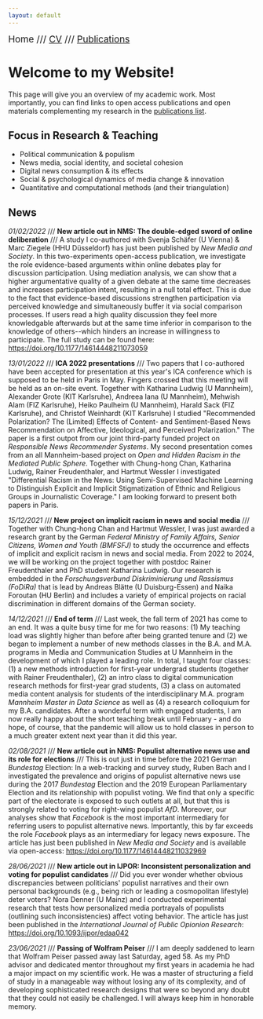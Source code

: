 ```yaml
---
layout: default
---
```


<span style="font-size:14pt">Home /// [CV](./cv.html) /// [Publications](./publications.html)</span>

# Welcome to my Website!

This page will give you an overview of my academic work. Most importantly, you can find links to open access publications and open materials complementing my research in the [publications list](./publications.html).

## Focus in Research & Teaching

* Political communication & populism
* News media, social identity, and societal cohesion
* Digital news consumption & its effects
* Social & psychological dynamics of media change & innovation
* Quantitative and computational methods (and their triangulation)

## News

*01/02/2022* /// **New article out in NMS: The double-edged sword of online deliberation** /// A study I co-authored with Svenja Schäfer (U Vienna) & Marc Ziegele (HHU Düsseldorf) has just been published by *New Media and Society*. In this two-experiments open-access publication, we investigate the role evidence-based arguments within online debates play for discussion participation. Using mediation analysis, we can show that a higher argumentative quality of a given debate at the same time decreases and increases participation intent, resulting in a null total effect. This is due to the fact that evidence-based discussions strengthen participation via perceived knowledge and simultaneously buffer it via social comparison processes. If users read a high quality discussion they feel more knowledgable afterwards but at the same time inferior in comparison to the knowledge of others--which hinders an increase in willingness to participate. The full study can be found here: <a href="https://doi.org/10.1177/14614448211073059" target="_blank">https://doi.org/10.1177/14614448211073059</a>

*13/01/2022* /// **ICA 2022 presentations** /// Two papers that I co-authored have been accepted for presentation at this year's ICA conference which is supposed to be held in Paris in May. Fingers crossed that this meeting will be held as an on-site event. Together with Katharina Ludwig (U Mannheim), Alexander Grote (KIT Karlsruhe), Andreea Iana (U Mannheim), Mehwish Alam (FIZ Karlsruhe), Heiko Paulheim (U Mannheim), Harald Sack (FIZ Karlsruhe), and Christof Weinhardt (KIT Karlsruhe) I studied "Recommended Polarization? The (Limited) Effects of Content- and Sentiment-Based News Recommendation on Affective, Ideological, and Perceived Polarization." The paper is a first outpot from our joint third-party funded project on *Responsible News Recommender Systems*. My second presentation comes from an all Mannheim-based project on *Open and Hidden Racism in the Mediated Public Sphere*. Together with Chung-hong Chan, Katharina Ludwig, Rainer Freudenthaler, and Hartmut Wessler I investigated "Differential Racism in the News: Using Semi-Supervised Machine Learning to Distinguish Explicit and Implicit Stigmatization of Ethnic and Religious Groups in Journalistic Coverage." I am looking forward to present both papers in Paris.

*15/12/2021* /// **New project on implicit racism in news and social media** /// Together with Chung-hong Chan and Hartmut Wessler, I was just awarded a research grant by the German *Federal Ministry of Family Affairs, Senior Citizens, Women and Youth (BMFSFJ)* to study the occurrence and effects of implicit and explicit racism in news and social media. From 2022 to 2024, we will be working on the project together with postdoc Rainer Freudenthaler and PhD student Katharina Ludwig. Our research is embedded in the *Forschungsverbund Diskriminierung und Rassismus (FoDiRa)* that is lead by Andreas Blätte (U Duisburg-Essen) and Naika Foroutan (HU Berlin) and includes a variety of empirical projects on racial discrimination in different domains of the German society.

*14/12/2021* /// **End of term** /// Last week, the fall term of 2021 has come to an end. It was a quite busy time for me for two reasons: (1) My teaching load was slightly higher than before after being granted tenure and (2) we began to implement a number of new methods classes in the B.A. and M.A. programs in Media and Communication Studies at U Mannheim in the development of which I played a leading role. In total, I taught four classes: (1) a new methods introduction for first-year undergrad students (together with Rainer Freudenthaler), (2) an intro class to digital communication research methods for first-year grad students, (3) a class on automated media content analysis for students of the interdisciplinary M.A. program *Mannheim Master in Data Science* as well as (4) a research colloquium for my B.A. candidates. After a wonderful term with engaged students, I am now really happy about the short teaching break until February - and do hope, of course, that the pandemic will allow us to hold classes in person to a much greater extent next year than it did this year.

*02/08/2021* /// **New article out in NMS: Populist alternative news use and its role for elections** /// This is out just in time before the 2021 German *Bundestag* Election: In a web-tracking and survey study, Ruben Bach and I investigated the prevalence and origins of populist alternative news use during the 2017 *Bundestag* Election and the 2019 European Parliamentary Election and its relationship with populist voting. We find that only a specific part of the electorate is exposed to such outlets at all, but that this is strongly related to voting for right-wing populist *AfD*. Moreover, our analyses show that *Facebook* is the most important intermediary for referring users to populist alternative news. Importantly, this by far exceeds the role *Facebook* plays as an intermediary for legacy news exposure. The article has just been published in *New Media and Society* and is available via open-access: <a href="https://doi.org/10.1177/14614448211032969" target="_blank">https://doi.org/10.1177/14614448211032969</a>

*28/06/2021* /// **New article out in IJPOR: Inconsistent personalization and voting for populist candidates** /// Did you ever wonder whether obvious discrepancies between politicians' populist narratives and their own personal backgrounds (e.g., being rich or leading a cosmopolitan lifestyle) deter voters? Nora Denner (U Mainz) and I conducted experimental research that tests how personalized media portrayals of populists (outlining such inconsistencies) affect voting behavior. The article has just been published in the *International Journal of Public Opionion Research*: <a href="https://doi.org/10.1093/ijpor/edaa042" target="_blank">https://doi.org/10.1093/ijpor/edaa042</a>

*23/06/2021* /// **Passing of Wolfram Peiser** /// I am deeply saddened to learn that Wolfram Peiser passed away last Saturday, aged 58. As my PhD advisor and dedicated mentor throughout my first years in academia he had a major impact on my scientific work. He was a master of structuring a field of study in a manageable way without losing any of its complexity, and of developing sophisticated research designs that were so beyond any doubt that they could not easily be challenged. I will always keep him in honorable memory.
